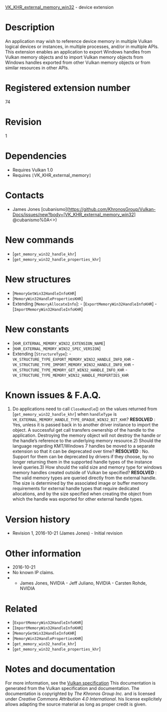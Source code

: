 [VK_KHR_external_memory_win32](https://www.khronos.org/registry/vulkan/specs/1.3-extensions/man/html/VK_KHR_external_memory_win32.html) - device extension

# Description
An application may wish to reference device memory in multiple Vulkan
logical devices or instances, in multiple processes, and/or in multiple
APIs.
This extension enables an application to export Windows handles from Vulkan
memory objects and to import Vulkan memory objects from Windows handles
exported from other Vulkan memory objects or from similar resources in other
APIs.

# Registered extension number
74

# Revision
1

# Dependencies
- Requires Vulkan 1.0
- Requires `[`VK_KHR_external_memory`]`

# Contacts
- James Jones [cubanismo](https://github.com/KhronosGroup/Vulkan-Docs/issues/new?body=[VK_KHR_external_memory_win32] @cubanismo%0A<<Here describe the issue or question you have about the VK_KHR_external_memory_win32 extension>>)

# New commands
- [`get_memory_win32_handle_khr`]
- [`get_memory_win32_handle_properties_khr`]

# New structures
- [`MemoryGetWin32HandleInfoKHR`]
- [`MemoryWin32HandlePropertiesKHR`]
- Extending [`MemoryAllocateInfo`]:  - [`ExportMemoryWin32HandleInfoKHR`]  - [`ImportMemoryWin32HandleInfoKHR`]

# New constants
- [`KHR_EXTERNAL_MEMORY_WIN32_EXTENSION_NAME`]
- [`KHR_EXTERNAL_MEMORY_WIN32_SPEC_VERSION`]
- Extending [`StructureType`]:  - `VK_STRUCTURE_TYPE_EXPORT_MEMORY_WIN32_HANDLE_INFO_KHR`  - `VK_STRUCTURE_TYPE_IMPORT_MEMORY_WIN32_HANDLE_INFO_KHR`  - `VK_STRUCTURE_TYPE_MEMORY_GET_WIN32_HANDLE_INFO_KHR`  - `VK_STRUCTURE_TYPE_MEMORY_WIN32_HANDLE_PROPERTIES_KHR`

# Known issues & F.A.Q.
1) Do applications need to call `CloseHandle`() on the values returned
from [`get_memory_win32_handle_khr`] when `handleType` is
`VK_EXTERNAL_MEMORY_HANDLE_TYPE_OPAQUE_WIN32_BIT_KHR`? **RESOLVED** : Yes, unless it is passed back in to another driver instance to
import the object.
A successful get call transfers ownership of the handle to the application.
Destroying the memory object will not destroy the handle or the handle’s
reference to the underlying memory resource.2) Should the language regarding KMT/Windows 7 handles be moved to a
separate extension so that it can be deprecated over time? **RESOLVED** : No.
Support for them can be deprecated by drivers if they choose, by no longer
returning them in the supported handle types of the instance level queries.3) How should the valid size and memory type for windows memory handles
created outside of Vulkan be specified? **RESOLVED** : The valid memory types are queried directly from the external
handle.
The size is determined by the associated image or buffer memory requirements
for external handle types that require dedicated allocations, and by the
size specified when creating the object from which the handle was exported
for other external handle types.

# Version history
- Revision 1, 2016-10-21 (James Jones)  - Initial revision

# Other information
* 2016-10-21
* No known IP claims.
*   - James Jones, NVIDIA  - Jeff Juliano, NVIDIA  - Carsten Rohde, NVIDIA

# Related
- [`ExportMemoryWin32HandleInfoKHR`]
- [`ImportMemoryWin32HandleInfoKHR`]
- [`MemoryGetWin32HandleInfoKHR`]
- [`MemoryWin32HandlePropertiesKHR`]
- [`get_memory_win32_handle_khr`]
- [`get_memory_win32_handle_properties_khr`]

# Notes and documentation
For more information, see the [Vulkan specification](https://www.khronos.org/registry/vulkan/specs/1.3-extensions/html/vkspec.html)
This documentation is generated from the Vulkan specification and documentation.
The documentation is copyrighted by *The Khronos Group Inc.* and is licensed under *Creative Commons Attribution 4.0 International*.
his license explicitely allows adapting the source material as long as proper credit is given.
        